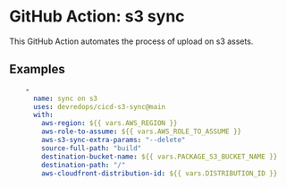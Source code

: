 # GitHub Action: s3 sync

This GitHub Action automates the process of upload on s3 assets.

## Examples
```yaml
    -
      name: sync on s3
      uses: devredops/cicd-s3-sync@main
      with:
        aws-region: ${{ vars.AWS_REGION }}
        aws-role-to-assume: ${{ vars.AWS_ROLE_TO_ASSUME }}
        aws-s3-sync-extra-params: "--delete"
        source-full-path: "build"
        destination-bucket-name: ${{ vars.PACKAGE_S3_BUCKET_NAME }}
        destination-path: "/"
        aws-cloudfront-distribution-id: ${{ vars.DISTRIBUTION_ID }}
```

